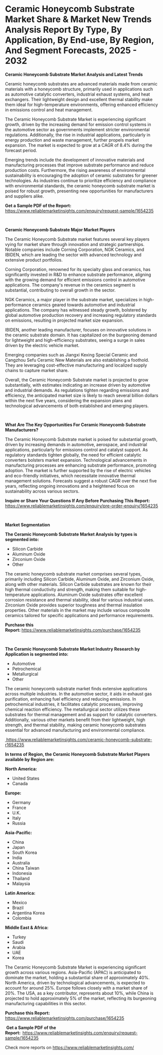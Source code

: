 <p><h1>Ceramic Honeycomb Substrate Market Share & Market New Trends Analysis Report By Type, By Application, By End-use, By Region, And Segment Forecasts, 2025 - 2032</h1></p><p><strong>Ceramic Honeycomb Substrate Market Analysis and Latest Trends</strong></p>
<p><p>Ceramic honeycomb substrates are advanced materials made from ceramic materials with a honeycomb structure, primarily used in applications such as automotive catalytic converters, industrial exhaust systems, and heat exchangers. Their lightweight design and excellent thermal stability make them ideal for high-temperature environments, offering enhanced efficiency in emissions control and heat management.</p><p>The Ceramic Honeycomb Substrate Market is experiencing significant growth, driven by the increasing demand for emission control systems in the automotive sector as governments implement stricter environmental regulations. Additionally, the rise in industrial applications, particularly in energy production and waste management, further propels market expansion. The market is expected to grow at a CAGR of 8.4% during the forecast period. </p><p>Emerging trends include the development of innovative materials and manufacturing processes that improve substrate performance and reduce production costs. Furthermore, the rising awareness of environmental sustainability is encouraging the adoption of ceramic substrates for greener technologies. As industries continue to prioritize efficiency and compliance with environmental standards, the ceramic honeycomb substrate market is poised for robust growth, presenting new opportunities for manufacturers and suppliers alike.</p></p>
<p><strong>Get a Sample PDF of the Report:&nbsp;</strong> <a href="https://www.reliablemarketinsights.com/enquiry/request-sample/1654235?utm_campaign=2259&utm_medium=2&utm_source=Github&utm_content=ia&utm_term=30012025&utm_id=ceramic-honeycomb-substrate">https://www.reliablemarketinsights.com/enquiry/request-sample/1654235</a></p>
<p>&nbsp;</p>
<p><strong>Ceramic Honeycomb Substrate Major Market Players</strong></p>
<p><p>The Ceramic Honeycomb Substrate market features several key players vying for market share through innovation and strategic partnerships. Notable companies include Corning Corporation, NGK Ceramics, and IBIDEN, which are leading the sector with advanced technology and extensive product portfolios.</p><p>Corning Corporation, renowned for its specialty glass and ceramics, has significantly invested in R&D to enhance substrate performance, aligning with the growing demand for efficient emissions control in automotive applications. The company's revenue in the ceramics segment is substantial, contributing to overall growth in the sector.</p><p>NGK Ceramics, a major player in the substrate market, specializes in high-performance ceramics geared towards automotive and industrial applications. The company has witnessed steady growth, bolstered by global automotive production recovery and increasing regulatory standards on emissions, resulting in projected market size expansion.</p><p>IBIDEN, another leading manufacturer, focuses on innovative solutions in the ceramic substrate domain. It has capitalized on the burgeoning demand for lightweight and high-efficiency substrates, seeing a surge in sales driven by the electric vehicle market. </p><p>Emerging companies such as Jiangxi Kexing Special Ceramic and Cangzhou Sefu Ceramic New Materials are also establishing a foothold. They are leveraging cost-effective manufacturing and localized supply chains to capture market share.</p><p>Overall, the Ceramic Honeycomb Substrate market is projected to grow substantially, with estimates indicating an increase driven by automotive and industrial demands. As regulations tighten regarding emissions and efficiency, the anticipated market size is likely to reach several billion dollars within the next five years, considering the expansion plans and technological advancements of both established and emerging players.</p></p>
<p>&nbsp;</p>
<p><strong>What Are The Key Opportunities For Ceramic Honeycomb Substrate Manufacturers?</strong></p>
<p><p>The Ceramic Honeycomb Substrate market is poised for substantial growth, driven by increasing demands in automotive, aerospace, and industrial applications, particularly for emissions control and catalyst support. As regulatory standards tighten globally, the need for efficient catalytic converters bolsters market expansion. Technological advancements in manufacturing processes are enhancing substrate performance, promoting adoption. The market is further supported by the rise of electric vehicles and eco-friendly initiatives, which necessitate innovative thermal management solutions. Forecasts suggest a robust CAGR over the next five years, reflecting ongoing innovations and a heightened focus on sustainability across various sectors.</p></p>
<p><strong>Inquire or Share Your Questions If Any Before Purchasing This Report:</strong> <a href="https://www.reliablemarketinsights.com/enquiry/pre-order-enquiry/1654235?utm_campaign=2259&utm_medium=2&utm_source=Github&utm_content=ia&utm_term=30012025&utm_id=ceramic-honeycomb-substrate">https://www.reliablemarketinsights.com/enquiry/pre-order-enquiry/1654235</a></p>
<p>&nbsp;</p>
<p><strong>Market Segmentation</strong></p>
<p><strong>The Ceramic Honeycomb Substrate Market Analysis by types is segmented into:</strong></p>
<p><ul><li>Silicon Carbide</li><li>Aluminum Oxide</li><li>Zirconium Oxide</li><li>Other</li></ul></p>
<p><p>The ceramic honeycomb substrate market comprises several types, primarily including Silicon Carbide, Aluminum Oxide, and Zirconium Oxide, along with other materials. Silicon Carbide substrates are known for their high thermal conductivity and strength, making them suitable for high-temperature applications. Aluminum Oxide substrates offer excellent corrosion resistance and thermal stability, ideal for various industrial uses. Zirconium Oxide provides superior toughness and thermal insulation properties. Other materials in the market may include various composite ceramics tailored for specific applications and performance requirements.</p></p>
<p><strong>Purchase this Report:&nbsp;</strong><a href="https://www.reliablemarketinsights.com/purchase/1654235?utm_campaign=2259&utm_medium=2&utm_source=Github&utm_content=ia&utm_term=30012025&utm_id=ceramic-honeycomb-substrate">https://www.reliablemarketinsights.com/purchase/1654235</a></p>
<p>&nbsp;</p>
<p><strong>The Ceramic Honeycomb Substrate Market Industry Research by Application is segmented into:</strong></p>
<p><ul><li>Automotive</li><li>Petrochemical</li><li>Metallurgical</li><li>Other</li></ul></p>
<p><p>The ceramic honeycomb substrate market finds extensive applications across multiple industries. In the automotive sector, it aids in exhaust gas purification, enhancing fuel efficiency and reducing emissions. In petrochemical industries, it facilitates catalytic processes, improving chemical reaction efficiency. The metallurgical sector utilizes these substrates for thermal management and as support for catalytic converters. Additionally, various other markets benefit from their lightweight, high strength, and thermal stability, making ceramic honeycomb substrates essential for advanced manufacturing and environmental compliance.</p></p>
<p><a href="https://www.reliablemarketinsights.com/ceramic-honeycomb-substrate-r1654235?utm_campaign=2259&utm_medium=2&utm_source=Github&utm_content=ia&utm_term=30012025&utm_id=ceramic-honeycomb-substrate">&nbsp;https://www.reliablemarketinsights.com/ceramic-honeycomb-substrate-r1654235</a></p>
<p><strong>In terms of Region, the Ceramic Honeycomb Substrate Market Players available by Region are:</strong></p>
<p>
    <p> <strong> North America: </strong>
        <ul>
            <li>United States</li>
            <li>Canada</li>
        </ul>
        </p> 
    <p> <strong> Europe: </strong>
        <ul>
            <li>Germany</li>
            <li>France</li>
            <li>U.K.</li>
            <li>Italy</li>
            <li>Russia</li>
        </ul>
        </p> 
    <p> <strong> Asia-Pacific: </strong>
        <ul>
            <li>China</li>
            <li>Japan</li>
            <li>South Korea</li>
            <li>India</li>
            <li>Australia</li>
            <li>China Taiwan</li>
            <li>Indonesia</li>
            <li>Thailand</li>
            <li>Malaysia</li>
        </ul>
        </p> 
    <p> <strong> Latin America: </strong>
        <ul>
            <li>Mexico</li>
            <li>Brazil</li>
            <li>Argentina Korea</li>
            <li>Colombia</li>
        </ul>
        </p> 
    <p> <strong> Middle East & Africa: </strong>
        <ul>
            <li>Turkey</li>
            <li>Saudi</li>
            <li>Arabia</li>
            <li>UAE</li>
            <li>Korea</li>
        </ul>
    </p>
    </p>
<p><p>The Ceramic Honeycomb Substrate Market is experiencing significant growth across various regions. Asia-Pacific (APAC) is anticipated to dominate the market, holding a substantial share of approximately 40%. North America, driven by technological advancements, is expected to account for around 25%. Europe follows closely with a market share of 20%. The USA, as a key contributor, represents about 10%, while China is projected to hold approximately 5% of the market, reflecting its burgeoning manufacturing capabilities in this sector.</p></p>
<p><strong>Purchase this Report: </strong><a href="https://www.reliablemarketinsights.com/purchase/1654235?utm_campaign=2259&utm_medium=2&utm_source=Github&utm_content=ia&utm_term=30012025&utm_id=ceramic-honeycomb-substrate">https://www.reliablemarketinsights.com/purchase/1654235</a></p>
<p>&nbsp;<strong>Get a Sample PDF of the Report:&nbsp;&nbsp;</strong><a href="https://www.reliablemarketinsights.com/enquiry/request-sample/1654235?utm_campaign=2259&utm_medium=2&utm_source=Github&utm_content=ia&utm_term=30012025&utm_id=ceramic-honeycomb-substrate">https://www.reliablemarketinsights.com/enquiry/request-sample/1654235</a></p>
<p><strong></strong></p>
<p>Check more reports on <a href="https://www.reliablemarketinsights.com/?utm_campaign=2259&utm_medium=2&utm_source=Github&utm_content=ia&utm_term=30012025&utm_id=ceramic-honeycomb-substrate">https://www.reliablemarketinsights.com/</a></p>